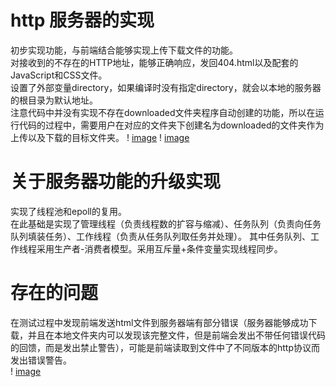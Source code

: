 # http 服务器的实现
初步实现功能，与前端结合能够实现上传下载文件的功能。\
对接收到的不存在的HTTP地址，能够正确响应，发回404.html以及配套的JavaScript和CSS文件。\
设置了外部变量directory，如果编译时没有指定directory，就会以本地的服务器的根目录为默认地址。\
注意代码中并没有实现不存在downloaded文件夹程序自动创建的功能，所以在运行代码的过程中，需要用户在对应的文件夹下创建名为downloaded的文件夹作为上传以及下载的目标文件夹。
! [image](44.png)
! [image](43.png)
# 关于服务器功能的升级实现
实现了线程池和epoll的复用。\
在此基础是实现了管理线程（负责线程数的扩容与缩减）、任务队列（负责向任务队列填装任务）、工作线程（负责从任务队列取任务并处理）。 其中任务队列、工作线程采用生产者-消费者模型。采用互斥量+条件变量实现线程同步。
# 存在的问题
在测试过程中发现前端发送html文件到服务器端有部分错误（服务器能够成功下载，并且在本地文件夹内可以发现该完整文件，但是前端会发出不带任何错误代码的回馈，而是发出禁止警告），可能是前端读取到文件中了不同版本的http协议而发出错误警告。\
! [image](45.png)